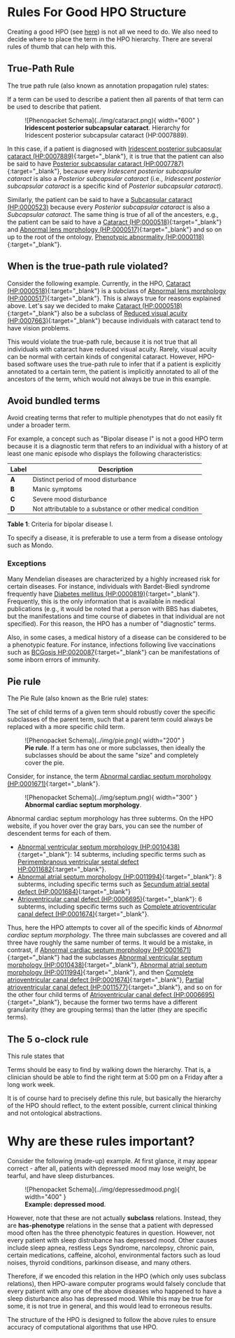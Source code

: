 # Rules For Good HPO Structure

Creating a good HPO (see [here](good_term.md)) is not all we need to do. We also need to decide
where to place the term in the HPO hierarchy. There are several rules of thumb that can help with this.


## True-Path Rule
The true path rule (also known as annotation propagation rule) states:
<div class="highlight-box">
  If a term can be used to describe a patient then all parents of that term can be used to describe that patient. 
</div>


<figure markdown>
![Phenopacket Schema](../img/cataract.png){ width="600" }
<figcaption class="left-align"><b>Iridescent posterior subcapsular cataract</b>.
Hierarchy for Iridescent posterior subcapsular cataract (HP:0007889).
</figcaption>
</figure>

In this case, if a patient is diagnosed with 
[Iridescent posterior subcapsular cataract (HP:0007889)](https://hpo.jax.org/browse/term/HP:0007889){:target="\_blank"}, it is true that the patient can also be said to have [Posterior subcapsular cataract (HP:0007787)](https://hpo.jax.org/browse/term/HP:0007889){:target="\_blank"}, because every *Iridescent posterior subcapsular cataract* is also a *Posterior subcapsular cataract* (i.e., *Iridescent posterior subcapsular cataract* is a specific kind of *Posterior subcapsular cataract*). 

Similarly, the patient can be said to have a [Subcapsular cataract (HP:0000523)](https://hpo.jax.org/browse/term/HP:0000523) because every *Posterior subcapsular cataract* is also a *Subcapsular cataract*. The same thing is true of all of the ancesters, e.g., the patient can be said to have a 
[Cataract (HP:0000518)](https://hpo.jax.org/browse/term/HP:0000518){:target="\_blank"} and 
[Abnormal lens morphology (HP:0000517)](https://hpo.jax.org/browse/term/HP:0000517){:target="\_blank"} and so on up to the root of the ontology, [Phenotypic abnormality (HP:0000118)](https://hpo.jax.org/browse/term/HP:0000118){:target="\_blank"}.

## When is the true-path rule violated?

Consider the following example. Currently, in the HPO, [Cataract (HP:0000518)](https://hpo.jax.org/browse/term/HP:0000518){:target="\_blank"} is a subclass of 
[Abnormal lens morphology (HP:0000517)](https://hpo.jax.org/browse/term/HP:0000517){:target="\_blank"}. This is always true for reasons explained above. Let's say we decided to make 
[Cataract (HP:0000518)](https://hpo.jax.org/browse/term/HP:0000518){:target="\_blank"} also be a subclass of [Reduced visual acuity (HP:0007663)](https://hpo.jax.org/browse/term/HP:0007663){:target="\_blank"}
because individuals with cataract tend to have vision problems.

This would violate the true-path rule, because it is not true that all individuals with cataract have reduced visual acuity. Rarely, visual acuity can be normal with certain kinds of congenital cataract. However, HPO-based software uses the true-path rule to infer that if a patient is explicitly annotated to a certain term, the patient is implicitly annotated to all of the ancestors of the term, which would not always be true in this example.


## Avoid bundled terms

Avoid creating terms that refer to multiple phenotypes that do not easily fit under a broader term.

For example, a concept such as "Bipolar disease I" is not a good HPO term because it is a diagnostic term that refers to an individual with a history of at least one manic episode who displays the following characteristics:

<table class="alt-rows-table">
  <thead>
    <tr>
      <th>Label</th>
      <th>Description</th>
    </tr>
  </thead>
  <tbody>
    <tr>
      <td><b>A</b></td>
      <td>Distinct period of mood disturbance</td>
    </tr>
    <tr>
      <td><b>B</b></td>
      <td>Manic symptoms</td>
    </tr>
    <tr>
      <td><b>C</b></td>
      <td>Severe mood disturbance</td>
    </tr>
    <tr>
      <td><b>D</b></td>
     <td>Not attributable to a substance or other medical condition</td>
    </tr>
  </tbody>
</table>
<div class="legend">
<strong>Table 1</strong>: Criteria for bipolar disease I.
</div>

To specify a disease, it is preferable to use a term from a disease ontology such as Mondo.

### Exceptions

Many Mendelian diseases are characterized by a highly increased risk for certain diseases. For instance, individuals with Bardet-Biedl syndrome frequently have [Diabetes mellitus (HP:0000819)](https://hpo.jax.org/browse/term/HP:0000819){:target="\_blank"}. Frequently, this is the only information that is available in medical publications (e.g., it would be noted that a person with BBS has diabetes, but the manifestations and time course of diabetes in that individual are not specified). For this reason, the
HPO has a number of "diagnostic" terms. 

Also, in some cases, a medical history of a disease can be considered to be a phenotypic feature. For instance, infections following live vaccinations such as [BCGosis HP:0020087](https://hpo.jax.org/browse/term/HP:0020087){:target="\_blank"}  can be manifestations of some inborn errors of immunity.


## Pie rule
The Pie Rule (also known as the Brie rule) states:
<div class="highlight-box">
The set of child terms of a given term should robustly cover the specific subclasses of the parent term, such that a parent term could always be replaced with a more specific child term. 
</div>

<figure markdown>
![Phenopacket Schema](../img/pie.png){ width="200" }
<figcaption class="left-align"><b>Pie rule</b>.
If a term has one or more subclasses, then ideally the subclasses should be about the same "size" and completely cover the pie.
</figcaption>
</figure>

Consider, for instance, the term [Abnormal cardiac septum morphology (HP:0001671)](https://hpo.jax.org/browse/term/HP:0001671){:target="\_blank"}.

<figure markdown>
![Phenopacket Schema](../img/septum.png){ width="300" }
<figcaption class="left-align"><b>Abnormal cardiac septum morphology</b>.
</figcaption>
</figure>

Abnormal cardiac septum morphology has three subterms. On the HPO website, if you hover over the gray bars, you can see the number of descendent terms for each of them.

- [Abnormal ventricular septum morphology (HP:0010438)](https://hpo.jax.org/browse/term/HP:0010438){:target="\_blank"}: 14 subterms, including specific terms such as [Perimembranous ventricular septal defect HP:0011682](https://hpo.jax.org/browse/term/HP:0011682){:target="\_blank"}.
- [Abnormal atrial septum morphology (HP:0011994)](https://hpo.jax.org/browse/term/HP:0011994){:target="\_blank"}: 8 subterms, including specific terms such as [Secundum atrial septal defect (HP:0001684)](https://hpo.jax.org/browse/term/HP:0001684){:target="\_blank"}
- [Atrioventricular canal defect (HP:0006695)](https://hpo.jax.org/browse/term/HP:0006695){:target="\_blank"}: 6 subterms, including specific terms such as [Complete atrioventricular canal defect (HP:0001674)](https://hpo.jax.org/browse/term/HP:0001674){:target="\_blank"}.


Thus, here the HPO attempts to cover all of the specific kinds of *Abnormal cardiac septum morphology*.
The three main subclasses are covered and all three have roughly the same number of terms. It would be a mistake, in contrast, if [Abnormal cardiac septum morphology (HP:0001671)](https://hpo.jax.org/browse/term/HP:0001671){:target="\_blank"} had the subclasses 
[Abnormal ventricular septum morphology (HP:0010438)](https://hpo.jax.org/browse/term/HP:0010438){:target="\_blank"}, [Abnormal atrial septum morphology (HP:0011994)](https://hpo.jax.org/browse/term/HP:0011994){:target="\_blank"}, and then [Complete atrioventricular canal defect (HP:0001674)](https://hpo.jax.org/browse/term/HP:0001674){:target="\_blank"}, [Partial atrioventricular canal defect (HP:0011577)](https://hpo.jax.org/browse/term/HP:0011577){:target="\_blank"}, and so on for the other four child terms of [Atrioventricular canal defect (HP:0006695)](https://hpo.jax.org/browse/term/HP:0006695){:target="\_blank"}, because the former two terms have a different granularity (they are grouping terms) than the latter (they are specific terms).

## The 5 o-clock rule
This rule states that 
<div class="highlight-box">
Terms should be easy to find by walking down the hierarchy. That is, a clinician should be able to find the right term at 5:00 pm on a Friday after a long work week.
</div>

It is of course hard to precisely define this rule, but basically the hierarchy of the HPO should reflect, to the extent possible, current clinical thinking and not ontological abstractions.


# Why are these rules important?

Consider the following (made-up) example. At first glance, it may appear correct - after all, patients with depressed mood may lose weight, be tearful, and have sleep disturbances.


<figure markdown>
![Phenopacket Schema](../img/depressedmood.png){ width="400" }
<figcaption class="left-align"><b>Example: depressed mood</b>.
</figcaption>
</figure>

However, note that these are not actually **subclass** relations. Instead, they are **has-phenotype** relations in the sense that a patient with depressed mood often has the three phenotypic features in question. However, not every patient with sleep distrubance has depressed mood. Other causes include
sleep apnea, restless Legs Syndrome, narcolepsy, chronic pain, certain medications, caffeine,  alcohol, environmental factors such as loud noises, thyroid conditions, parkinson disease, and many others.

Therefore, if we encoded this relation in the HPO (which only uses subclass relations), then HPO-aware computer programs would falsely conclude that every patient with any one of the above diseases who happened to have a sleep disturbance also has depressed mood. While this may be true for some, it is not true in general, and this would lead to erroneous results. 

The structure of the HPO is designed to follow the above rules to ensure accuracy of computational algorithms that use HPO.

